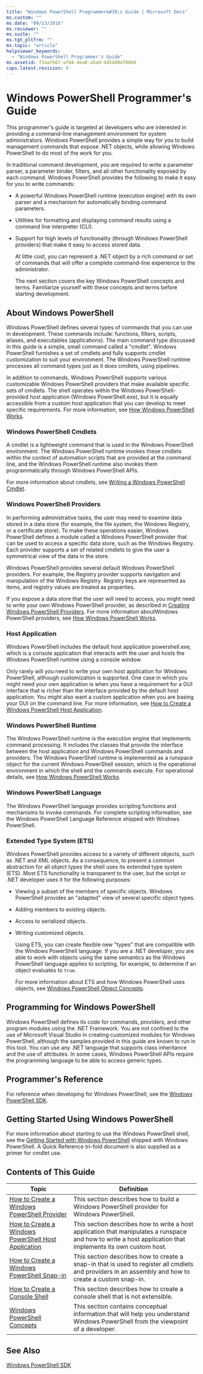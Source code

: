 ```yaml
---
title: "Windows PowerShell Programmer&#39;s Guide | Microsoft Docs"
ms.custom: ""
ms.date: "09/13/2016"
ms.reviewer: ""
ms.suite: ""
ms.tgt_pltfrm: ""
ms.topic: "article"
helpviewer_keywords:
  - "Windows PowerShell Programmer's Guide"
ms.assetid: f3aaf667-af84-4ea8-a5ad-d454d0d700b8
caps.latest.revision: 9
---
```

# Windows PowerShell Programmer&#39;s Guide

This programmer's guide is targeted at developers who are interested in providing a command-line management environment for system administrators. Windows PowerShell provides a simple way for you to build management commands that expose .NET objects, while allowing Windows PowerShell to do most of the work for you.

In traditional command development, you are required to write a parameter parser, a parameter binder, filters, and all other functionality exposed by each command. Windows PowerShell provides the following to make it easy for you to write commands:

- A powerful Windows PowerShell runtime (execution engine) with its own parser and a mechanism for automatically binding command parameters.

- Utilities for formatting and displaying command results using a command line interpreter (CLI).

- Support for high levels of functionality  (through Windows PowerShell providers) that make it easy to access stored data.

  At little cost, you can represent a .NET object by a rich command or set of commands that will offer a complete command-line experience to the administrator.

  The next section covers the key Windows PowerShell concepts and terms. Familiarize yourself with these concepts and terms before starting development.

## About Windows PowerShell

Windows PowerShell defines several types of commands that you can use in development. These commands include: functions, filters, scripts, aliases, and executables (applications). The main command type discussed in this guide is a simple, small command called a "cmdlet". Windows PowerShell furnishes a set of cmdlets and fully supports cmdlet customization to suit your environment. The Windows PowerShell runtime processes all command types just as it does cmdlets, using pipelines.

In addition to commands, Windows PowerShell supports various customizable Windows PowerShell providers that make available specific sets of cmdlets. The shell operates within the Windows PowerShell-provided host application (Windows PowerShell.exe), but it is equally accessible from a custom host application that you can develop to meet specific requirements. For more information, see [How Windows PowerShell Works](http://msdn.microsoft.com/en-us/ced30e23-10af-4700-8933-49873bd84d58).

### Windows PowerShell Cmdlets

A cmdlet is a lightweight command that is used in the Windows PowerShell environment. The Windows PowerShell runtime invokes these cmdlets within the context of automation scripts that are provided at the command line, and the Windows PowerShell runtime also invokes them programmatically through Windows PowerShell APIs.

For more information about cmdlets, see [Writing a Windows PowerShell Cmdlet](../cmdlet/writing-a-windows-powershell-cmdlet.md).

### Windows PowerShell Providers

In performing administrative tasks, the user may need to examine data stored in a data store (for example, the file system, the Windows Registry, or a certificate store). To make these operations easier, Windows PowerShell defines a module called a Windows PowerShell provider that can be used to access a specific data store, such as the Windows Registry. Each provider supports a set of related cmdlets to give the user a symmetrical view of the data in the store.

Windows PowerShell provides several default Windows PowerShell providers. For example, the Registry provider supports navigation and manipulation of the Windows Registry. Registry keys are represented as items, and registry values are treated as properties.

If you expose a data store that the user will need to access, you might need to write your own Windows PowerShell provider, as described in [Creating Windows PowerShell Providers](./how-to-create-a-windows-powershell-provider.md). For more information aboutWindows PowerShell providers, see [How Windows PowerShell Works](http://msdn.microsoft.com/en-us/ced30e23-10af-4700-8933-49873bd84d58).

### Host Application

Windows PowerShell includes the default host application powershell.exe, which is a console application that interacts with the user and hosts the Windows PowerShell runtime using a console window.

Only rarely will you need to write your own host application for Windows PowerShell, although customization is supported. One case in which you might need your own application is when you have a requirement for a GUI interface that is richer than the interface provided by the default host application. You might also want a custom application when you are basing your GUI on the command line. For more information, see [How to Create a Windows PowerShell Host Application](http://msdn.microsoft.com/en-us/d31355c9-a270-4b09-8f0c-35a7392a7d07).

### Windows PowerShell Runtime

The Windows PowerShell runtime is the execution engine that implements command processing. It includes the classes that provide the interface between the host application and Windows PowerShell commands and providers. The Windows PowerShell runtime is implemented as a runspace object for the current Windows PowerShell session, which is the operational environment in which the shell and the commands execute. For operational details, see [How Windows PowerShell Works](http://msdn.microsoft.com/en-us/ced30e23-10af-4700-8933-49873bd84d58).

### Windows PowerShell Language

The Windows PowerShell language provides scripting functions and mechanisms to invoke commands. For complete scripting information, see the Windows PowerShell Language Reference shipped with Windows PowerShell.

### Extended Type System (ETS)

Windows PowerShell provides access to a variety of different objects, such as .NET and XML objects. As a consequence, to present a common abstraction for all object types the shell uses its extended type system (ETS). Most ETS functionality is transparent to the user, but the script or .NET developer uses it for the following purposes:

- Viewing a subset of the members of specific objects. Windows PowerShell provides an "adapted" view of several specific object types.

- Adding members to existing objects.

- Access to serialized objects.

- Writing customized objects.

  Using ETS, you can create flexible new "types" that are compatible with the Windows PowerShell language. If you are a .NET developer, you are able to work with objects using the same semantics as the Windows PowerShell language applies to scripting, for example, to determine if an object evaluates to `true`.

  For more information about ETS and how Windows PowerShell uses objects, see [Windows PowerShell Object Concepts](http://msdn.microsoft.com/en-us/12700631-be23-4e6b-9bf0-81ea0d166353).

## Programming for Windows PowerShell

Windows PowerShell defines its code for commands, providers, and other program modules using the .NET Framework. You are not confined to the use of Microsoft Visual Studio in creating customized modules for Windows PowerShell, although the samples provided in this guide are known to run in this tool. You can use any .NET language that supports class inheritance and the use of attributes. In some cases, Windows PowerShell APIs require the programming language to be able to access generic types.

## Programmer's Reference

For reference when developing for Windows PowerShell, see the [Windows PowerShell SDK](../windows-powershell-reference.md).

## Getting Started Using Windows PowerShell

For more information about starting to use the Windows PowerShell shell, see the [Getting Started with Windows PowerShell](/powershell/scripting/getting-started/getting-started-with-windows-powershell) shipped with Windows PowerShell. A Quick Reference tri-fold document is also supplied as a primer for cmdlet use.

## Contents of This Guide

|Topic|Definition|
|-----------|----------------|
|[How to Create a Windows PowerShell Provider](./how-to-create-a-windows-powershell-provider.md)|This section describes how to build a Windows PowerShell provider for Windows PowerShell.|
|[How to Create a Windows PowerShell Host Application](http://msdn.microsoft.com/en-us/d31355c9-a270-4b09-8f0c-35a7392a7d07)|This section describes how to write a host application that manipulates a runspace and how to write a host application that implements its own custom host.|
|[How to Create a Windows PowerShell Snap-in](../cmdlet/how-to-create-a-windows-powershell-snap-in.md)|This section describes how to create a snap-in that is used to register all cmdlets and providers in an assembly and how to create a custom snap-in.|
|[How to Create a Console Shell](./how-to-create-a-console-shell.md)|This section describes how to create a console shell that is not extensible.|
|[Windows PowerShell Concepts](./windows-powershell-concepts.md)|This section contains conceptual information that will help you understand Windows PowerShell from the viewpoint of a developer.|

## See Also

[Windows PowerShell SDK](../windows-powershell-reference.md)
